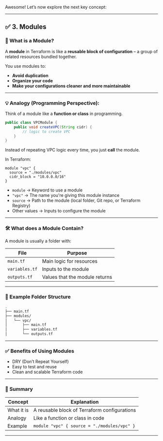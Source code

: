 Awesome! Let’s now explore the next key concept:

---

## ✅ **3. Modules**

### 🔹 What is a Module?

A **module** in Terraform is like a **reusable block of configuration** – a group of related resources bundled together.

You use modules to:

* **Avoid duplication**
* **Organize your code**
* **Make your configurations cleaner and more maintainable**

---

### 💡 Analogy (Programming Perspective):

Think of a module like a **function or class** in programming.

```java
public class VPCModule {
    public void createVPC(String cidr) {
        // logic to create VPC
    }
}
```

Instead of repeating VPC logic every time, you just **call** the module.

In Terraform:

```hcl
module "vpc" {
  source = "./modules/vpc"
  cidr_block = "10.0.0.0/16"
}
```

* `module` → Keyword to use a module
* `"vpc"` → The name you're giving this module instance
* `source` → Path to the module (local folder, Git repo, or Terraform Registry)
* Other values → Inputs to configure the module

---

### 🛠️ What does a Module Contain?

A module is usually a folder with:

| File           | Purpose                        |
| -------------- | ------------------------------ |
| `main.tf`      | Main logic for resources       |
| `variables.tf` | Inputs to the module           |
| `outputs.tf`   | Values that the module returns |

---

### 📁 Example Folder Structure

```bash
.
├── main.tf
├── modules/
│   └── vpc/
│       ├── main.tf
│       ├── variables.tf
│       └── outputs.tf
```

---

### ✅ Benefits of Using Modules

* DRY (Don’t Repeat Yourself)
* Easy to test and reuse
* Clean and scalable Terraform code

---

### 📌 Summary

| Concept    | Explanation                                  |
| ---------- | -------------------------------------------- |
| What it is | A reusable block of Terraform configurations |
| Analogy    | Like a function or class in code             |
| Example    | `module "vpc" { source = "./modules/vpc" }`  |

---
